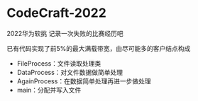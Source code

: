 # CodeCraft-2022
2022华为软挑
记录一次失败的比赛经历吧

已有代码实现了前5%的最大满载带宽，由尽可能多的客户结点构成

- FileProcess：文件读取处理类
- DataProcess：对文件数据做简单处理
- AgainProcess：在数据简单处理再进一步做处理
- main：分配并写入文件

